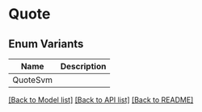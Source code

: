 # Quote

## Enum Variants

| Name     | Description |
| -------- | ----------- |
| QuoteSvm |             |

[[Back to Model list]](../README.md#documentation-for-models) [[Back to API list]](../README.md#documentation-for-api-endpoints) [[Back to README]](../README.md)
